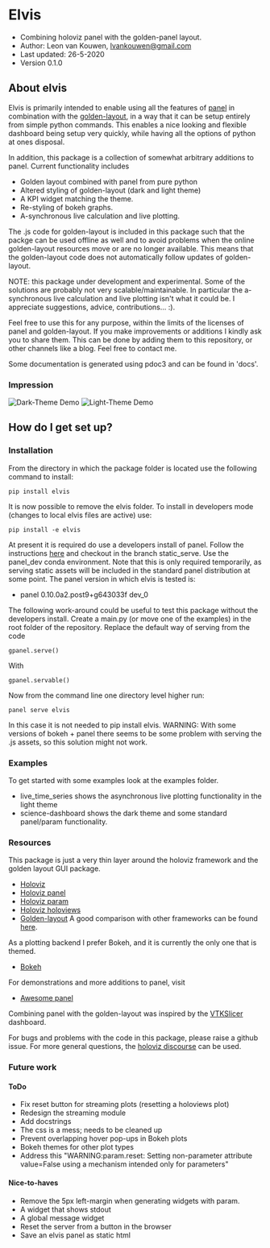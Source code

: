# Elvis

* Combining holoviz panel with the golden-panel layout.
* Author: Leon van Kouwen, lvankouwen@gmail.com
* Last updated: 26-5-2020
* Version 0.1.0

## About elvis

Elvis is primarily intended to enable using all the features of [panel](https://panel.holoviz.org/)
in combination with the [golden-layout](http://golden-layout.com/), in a way that
it can be setup entirely from simple python commands. This enables a nice looking and flexible dashboard
being setup very quickly, while having all the options of python at ones disposal. 

In addition, this package is a collection of somewhat arbitrary
additions to panel. Current functionality includes
* Golden layout combined with panel from pure python
* Altered styling of golden-layout (dark and light theme)
* A KPI widget matching the theme.
* Re-styling of bokeh graphs.
* A-synchronous live calculation and live plotting.

The .js code for golden-layout is included in this package such that the packge
can be used offline as well and to avoid problems when the online golden-layout resources
move or are no longer available. This means that the golden-layout code does not automatically follow
updates of golden-layout. 

NOTE: this package under development and experimental. Some of the solutions
are probably not very scalable/maintainable. In particular the a-synchronous 
live calculation and live plotting isn't what
it could be. I appreciate suggestions, advice, contributions... :).

Feel free to use this for any purpose, within the limits of the licenses of panel and golden-layout.
If you make improvements or additions I kindly ask you to share them. This can be done by adding
them to this repository, or other channels like a blog. Feel free to contact me.

Some documentation is generated using pdoc3 and can be found in 'docs'.

### Impression

![Dark-Theme Demo](demos/demo-dark-param.gif)
![Light-Theme Demo](demos/demo-light-live.gif)

## How do I get set up?

### Installation
From the directory in which the package folder is located use the following command to install:

    pip install elvis

It is now possible to remove the elvis folder. To install in developers mode (changes to local
elvis files are active) use:

    pip install -e elvis

At present it is required do use a developers install of panel. Follow the instructions
[here](https://panel.holoviz.org/developer_guide/index.html) and checkout in the branch
static_serve. Use the panel_dev conda environment. Note that this is only required temporarily,
as serving static assets will be included in the standard panel distribution at some point.
The panel version in which elvis is tested is:

* panel 0.10.0a2.post9+g643033f dev_0

The following work-around could be useful to test this package without the developers install. 
Create a main.py (or move one of the examples) in the root folder of the repository.
Replace the default way of serving from the code

    gpanel.serve()

With
    
    gpanel.servable()

Now from the command line one directory level higher run:

    panel serve elvis
    
In this case it is not needed to pip install elvis. WARNING: With some versions of bokeh + panel there seems to
be some problem with serving the .js assets, so this solution might not work. 

### Examples
To get started with some examples look at the examples folder.
- live_time_series shows the asynchronous live plotting functionality in the light theme
- science-dashboard shows the dark theme and some standard panel/param functionality.

### Resources

This package is just a very thin layer around the holoviz framework and the golden layout GUI package. 
* [Holoviz](https://holoviz.org/)
* [Holoviz panel](https://panel.holoviz.org/)
* [Holoviz param](https://awesome-panel.org/)
* [Holoviz holoviews](https://holoviews.org/)
* [Golden-layout](https://golden-layout.com/)
A good comparison with other frameworks can be found [here](https://panel.holoviz.org/Comparisons.html).

As a plotting backend I prefer Bokeh, and it is currently the only one that is themed. 
* [Bokeh](https://bokeh.org/)

For demonstrations and more additions to panel, visit
* [Awesome panel](https://awesome-panel.org/)

Combining panel with the golden-layout was inspired by the 
[VTKSlicer](https://panel.holoviz.org/gallery/demos/VTKSlicer.html#demos-gallery-vtkslicer) dashboard.

For bugs and problems with the code in this package, please raise a github issue. For more general questions, the
[holoviz discourse](https://discourse.holoviz.org/) can be used. 

### Future work

#### ToDo
* Fix reset button for streaming plots (resetting a holoviews plot)
* Redesign the streaming module
* Add docstrings
* The css is a mess; needs to be cleaned up
* Prevent overlapping hover pop-ups in Bokeh plots
* Bokeh themes for other plot types
* Address this "WARNING:param.reset: Setting non-parameter attribute value=False using a mechanism intended only for parameters"

#### Nice-to-haves
* Remove the 5px left-margin when generating widgets with param.
* A widget that shows stdout
* A global message widget
* Reset the server from a button in the browser
* Save an elvis panel as static html
